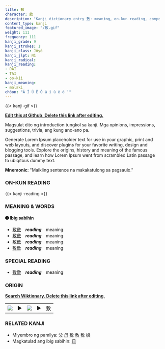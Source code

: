 ```yaml
---
title: 敷
character: 敷
description: "Kanji dictionary entry 敷: meaning, on-kun reading, compounds, origin, related kanji"
content_type: kanji
featured_image: "/敷.gif"
weight: 111
frequency: 111
kanji_grade: 9
kanji_strokes: 1
kanji_class: Jōyō
kanji_jlpt: N1
kanji_radical: 
kanji_reading: 
- DAI
- TAI
- oo-kii
kanji_meaning:
- malaki
chōon: "Ā Ī Ū Ē Ō ā ī ū ē ō ’"
---
```

[//]: # (Don't edit the line below. Kanji animated GIF code is automatically generated.)
{{< kanji-gif >}}

[//]: # (Edit below this line.)

**[Edit this at Github. Delete this link after editing.](https://github.com/tim0g/tim/tree/main/content/kanji/敷/index.md)**

Magsulat dito ng introduction tungkol sa kanji. Mga opinions, impressions, suggestions, trivia, ang kung ano-ano pa.

Generate Lorem Ipsum placeholder text for use in your graphic, print and web layouts, and discover plugins for your favorite writing, design and blogging tools. Explore the origins, history and meaning of the famous passage, and learn how Lorem Ipsum went from scrambled Latin passage to ubiqitous dummy text.
 
**Mnemonic:** "Maikling sentence na makakatulong sa pagsaulo."

### ON-KUN READING

[//]: # (Don't edit the line below. ON-KUN READING code is automatically generated.)
{{< kanji-reading >}}

### MEANING & WORDS

#### ➊ **Ibig sabihin**
  - [敷](../敷)[敷](../敷)　***reading***　meaning
  - [敷](../敷)[敷](../敷)　***reading***　meaning
  - [敷](../敷)[敷](../敷)　***reading***　meaning
  - [敷](../敷)[敷](../敷)　***reading***　meaning

### SPECIAL READING
  - [敷](../敷)[敷](../敷)　***reading***　meaning

### ORIGIN

**[Search Wiktionary. Delete this link after editing.](https://wiktionary.org/wiki/敷)**
<table class="kanji-table"><tr><td>
<img src="60px-敷-bronze.svg.png">
</td><td>▶</td><td>
<img src="60px-敷-oracle.svg.png">
</td><td>▶</td>
<td class="kanji-origin">敷</td>
</tr></table>

### RELATED KANJI
- Miyembro ng pamilya: [父](../父) [母](../母) [敷](../敷) [敷](../敷) [敷](../敷) [娘](../娘)
- Magkatulad ang ibig sabihin: [日](../日)
